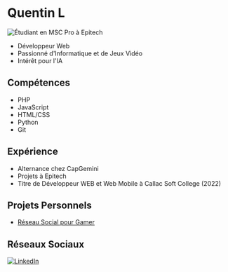 # Quentin L

![Étudiant en MSC Pro à Epitech](https://placeimg.com/100/100/people)

- Développeur Web
- Passionné d'Informatique et de Jeux Vidéo
- Intérêt pour l'IA

## Compétences

- PHP
- JavaScript
- HTML/CSS
- Python
- Git

## Expérience

- Alternance chez CapGemini
- Projets à Epitech
- Titre de Développeur WEB et Web Mobile à Callac Soft College (2022)

## Projets Personnels

- [Réseau Social pour Gamer](https://github.com/votre-nom/reseau-social-gamer)

## Réseaux Sociaux

[![LinkedIn](https://img.shields.io/badge/LinkedIn-Connect-blue?style=for-the-badge&logo=linkedin)](https://www.linkedin.com/in/quentin-le-noir/)
